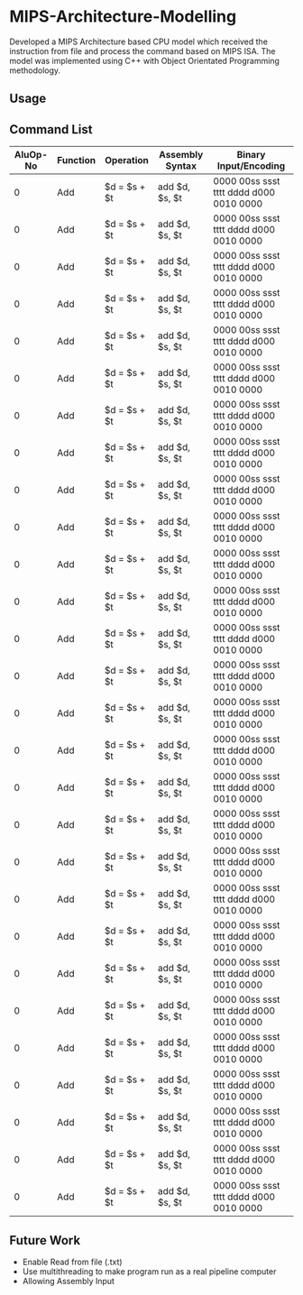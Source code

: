 # MIPS-Architecture-Modelling
Developed a MIPS Architecture based CPU model which received the instruction from file and process the command based on MIPS ISA. The model was implemented using C++ with Object Orientated Programming methodology.

## Usage

## Command List

| AluOp-No| Function   | Operation    | Assembly Syntax | Binary Input/Encoding                     |
| --------|------------|--------------|-----------------|------------------------------------------ |
| 0       |Add         | $d = $s + $t | add $d, $s, $t  | 0000 00ss ssst tttt dddd d000 0010 0000   |
| 0       |Add         | $d = $s + $t | add $d, $s, $t  | 0000 00ss ssst tttt dddd d000 0010 0000   |
| 0       |Add         | $d = $s + $t | add $d, $s, $t  | 0000 00ss ssst tttt dddd d000 0010 0000   |
| 0       |Add         | $d = $s + $t | add $d, $s, $t  | 0000 00ss ssst tttt dddd d000 0010 0000   |
| 0       |Add         | $d = $s + $t | add $d, $s, $t  | 0000 00ss ssst tttt dddd d000 0010 0000   |
| 0       |Add         | $d = $s + $t | add $d, $s, $t  | 0000 00ss ssst tttt dddd d000 0010 0000   |
| 0       |Add         | $d = $s + $t | add $d, $s, $t  | 0000 00ss ssst tttt dddd d000 0010 0000   |
| 0       |Add         | $d = $s + $t | add $d, $s, $t  | 0000 00ss ssst tttt dddd d000 0010 0000   |
| 0       |Add         | $d = $s + $t | add $d, $s, $t  | 0000 00ss ssst tttt dddd d000 0010 0000   |
| 0       |Add         | $d = $s + $t | add $d, $s, $t  | 0000 00ss ssst tttt dddd d000 0010 0000   |
| 0       |Add         | $d = $s + $t | add $d, $s, $t  | 0000 00ss ssst tttt dddd d000 0010 0000   |
| 0       |Add         | $d = $s + $t | add $d, $s, $t  | 0000 00ss ssst tttt dddd d000 0010 0000   |
| 0       |Add         | $d = $s + $t | add $d, $s, $t  | 0000 00ss ssst tttt dddd d000 0010 0000   |
| 0       |Add         | $d = $s + $t | add $d, $s, $t  | 0000 00ss ssst tttt dddd d000 0010 0000   |
| 0       |Add         | $d = $s + $t | add $d, $s, $t  | 0000 00ss ssst tttt dddd d000 0010 0000   |
| 0       |Add         | $d = $s + $t | add $d, $s, $t  | 0000 00ss ssst tttt dddd d000 0010 0000   |
| 0       |Add         | $d = $s + $t | add $d, $s, $t  | 0000 00ss ssst tttt dddd d000 0010 0000   |
| 0       |Add         | $d = $s + $t | add $d, $s, $t  | 0000 00ss ssst tttt dddd d000 0010 0000   |
| 0       |Add         | $d = $s + $t | add $d, $s, $t  | 0000 00ss ssst tttt dddd d000 0010 0000   |
| 0       |Add         | $d = $s + $t | add $d, $s, $t  | 0000 00ss ssst tttt dddd d000 0010 0000   |
| 0       |Add         | $d = $s + $t | add $d, $s, $t  | 0000 00ss ssst tttt dddd d000 0010 0000   |
| 0       |Add         | $d = $s + $t | add $d, $s, $t  | 0000 00ss ssst tttt dddd d000 0010 0000   |
| 0       |Add         | $d = $s + $t | add $d, $s, $t  | 0000 00ss ssst tttt dddd d000 0010 0000   |
| 0       |Add         | $d = $s + $t | add $d, $s, $t  | 0000 00ss ssst tttt dddd d000 0010 0000   |
| 0       |Add         | $d = $s + $t | add $d, $s, $t  | 0000 00ss ssst tttt dddd d000 0010 0000   |
| 0       |Add         | $d = $s + $t | add $d, $s, $t  | 0000 00ss ssst tttt dddd d000 0010 0000   |
| 0       |Add         | $d = $s + $t | add $d, $s, $t  | 0000 00ss ssst tttt dddd d000 0010 0000   |
| 0       |Add         | $d = $s + $t | add $d, $s, $t  | 0000 00ss ssst tttt dddd d000 0010 0000   |

## Future Work
- Enable Read from file (.txt)
- Use multithreading to make program run as a real pipeline computer
- Allowing Assembly Input



